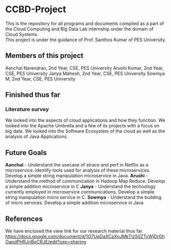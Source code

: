 # CCBD-Project
This is the repository for all programs and documents compiled as a part of the Cloud Computing and Big Data Lab internship under the domain of Cloud Systems. <br>
This project is under the guidance of Prof. Santhos Kumar of PES University.

## Members of this project
Aanchal Narendran, 2nd Year, CSE, PES University
Arushi Kumar, 2nd Year, CSE, PES University
Janya Mahesh, 2nd Year, CSE, PES University 
Sowmya M, 2nd Year, CSE, PES University

## Finished thus far
### Literature survey
We looked into the aspects of cloud applications and how they function. We looked into the Apache Umbrella and a few of its projects with a focus on big data. We looked into the Software Ecosystem of the cloud as well as the analysis of Java Applications. 

## Future Goals
**Aanchal** - Understand the usecase of strace and perf in Netflix as a microservice. Identify tools used for analysis of these microservices. Develop a simple string manipulation microservice in Java. 
**Arushi** - Understand the method of communication in Hadoop Map Reduce. Develop a simple addition microservice in C
**Janya** - Understand the technology currently employed in microservice communications. Develop a simple string manipulation micro service in C.
**Sowmya** - Understand the building of micro services. Develop a simple addition microservice in Java 

## References 
We have enclosed the view link for our research material thus far. 
https://docs.google.com/document/d/1O7UqDaXCsXnJMkTIz50ZTyWjDrGhOapdPHRJnBeCRJE/edit?usp=sharing
